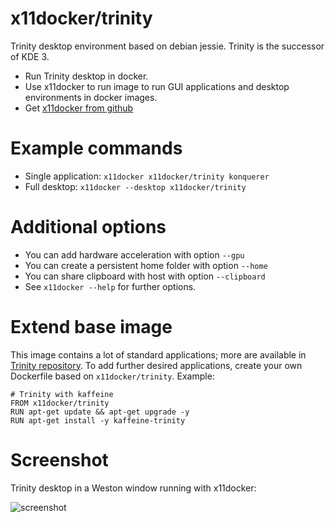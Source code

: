 # x11docker/trinity

Trinity desktop environment based on debian jessie. Trinity is the successor of KDE 3. 
 - Run Trinity desktop in docker.
 - Use x11docker to run image to run GUI applications and desktop environments in docker images.
 - Get [x11docker from github](https://github.com/mviereck/x11docker)

# Example commands
 - Single application: `x11docker x11docker/trinity konquerer`
 - Full desktop: `x11docker --desktop x11docker/trinity` 
 
# Additional options
 - You can add hardware acceleration with option `--gpu`
 - You can create a persistent home folder with option `--home`
 - You can share clipboard with host with option `--clipboard`
 - See `x11docker --help` for further options.
 
# Extend base image
This image contains a lot of standard applications; more are available in [Trinity repository](http://ftp.fau.de/trinity/trinity-r14.0.0/debian/pool/main/). To add further desired applications, create your own Dockerfile based on `x11docker/trinity`. Example:
```
# Trinity with kaffeine
FROM x11docker/trinity
RUN apt-get update && apt-get upgrade -y
RUN apt-get install -y kaffeine-trinity
```

 # Screenshot
 Trinity desktop in a Weston window running with x11docker:
 
 ![screenshot](https://raw.githubusercontent.com/mviereck/x11docker/screenshots/screenshot-trinity.png "Trinity desktop running in Weston window using x11docker")
 

